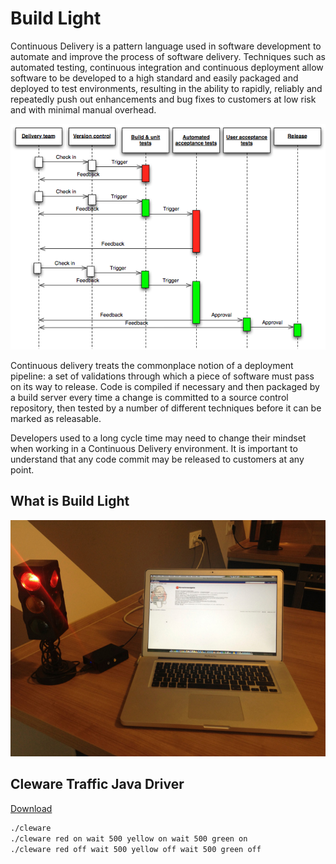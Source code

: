Build Light
===========

Continuous Delivery is a pattern language used in software development to automate and improve the process of
software delivery. Techniques such as automated testing, continuous integration and continuous deployment allow
software to be developed to a high standard and easily packaged and deployed to test environments, resulting in
the ability to rapidly, reliably and repeatedly push out enhancements and bug fixes to customers at low risk and
with minimal manual overhead.

![Continuous Delivery process diagram](picture/Continuous_Delivery_process_diagram.png)

Continuous delivery treats the commonplace notion of a deployment pipeline: a set of validations through which a piece
of software must pass on its way to release. Code is compiled if necessary and then packaged by a build server
every time a change is committed to a source control repository, then tested by a number of different techniques
before it can be marked as releasable.

Developers used to a long cycle time may need to change their mindset when working in a Continuous Delivery environment.
It is important to understand that any code commit may be released to customers at any point.

What is Build Light
-------------------

![Build Light](picture/Build-Light.jpg)

Cleware Traffic Java Driver
---------------------------

[Download](http://h1994633.stratoserver.net:9090/job/Build-Light/lastSuccessfulBuild/artifact/driver/cleware/build/distributions/cleware-0.1-DEV.zip)

```bash
./cleware
./cleware red on wait 500 yellow on wait 500 green on
./cleware red off wait 500 yellow off wait 500 green off
```